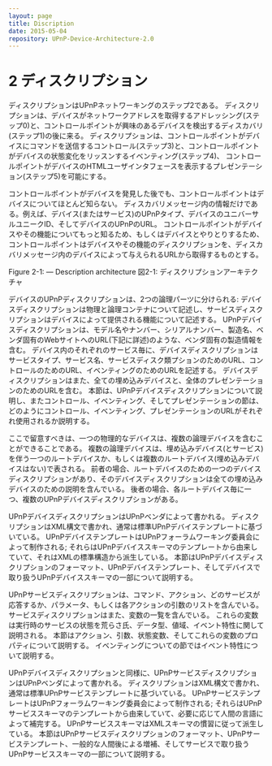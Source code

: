 ```yaml
---
layout: page
title: Discription
date: 2015-05-04
repository: UPnP-Device-Architecture-2.0 
---
```


# 2 ディスクリプション

<!--
Description is Step 2 in UPnP networking. Description comes after addressing (Step 0) where
devices get a network address, and after discovery (Step 1) where control points find
interesting device(s). Description enables control (Step 3) where control points send
commands to device(s), eventing (Step 4) where control points listen to state changes in
device(s), and presentation (Step 5) where control points may display an html user interface
for device(s).
-->

ディスクリプションはUPnPネットワーキングのステップ2である。
ディスクリプションは、デバイスがネットワークアドレスを取得するアドレッシング(ステップ0)と、コントロールポイントが興味のあるデバイスを検出するディスカバリ(ステップ1)の後に来る。
ディスクリプションは、コントロールポイントがデバイスにコマンドを送信するコントロール(ステップ3)と、コントロールポイントがデバイスの状態変化をリッスンするイベンティング(ステップ4)、
コントロールポイントがデバイスのHTMLユーザインタフェースを表示するプレゼンテーション(ステップ5)を可能にする。

<!--
After a control point has discovered a device, the control point still knows very little about the
device -- only the information that was in the discovery message, i.e., the device's (or
service's) UPnP type, the device's universally-unique identifier, and a URL to the device's
UPnP description. For the control point to learn more about the device and its capabilities, or
to interact with the device, the control point shall retrieve a description of the device and its
capabilities from the URL provided by the device in the discovery message.
-->

コントロールポイントがデバイスを発見した後でも、コントロールポイントはデバイスについてほとんど知らない。
ディスカバリメッセージ内の情報だけである。例えば、デバイス(またはサービス)のUPnPタイプ、デバイスのユニバーサルユニークID、そしてデバイスのUPnPのURL。
コントロールポイントがデバイスやその機能についてもっと知るため、もしくはデバイスとやりとりするため、コントロールポイントはデバイスやその機能のディスクリプションを、ディスカバリメッセージ内のデバイスによって与えられるURLから取得するものとする。

Figure 2-1: — Description architecture
図2-1: ディスクリプションアーキテクチャ

<!--
The UPnP description for a device is partitioned into two logical parts: a device description
describing the physical and logical containers, and service descriptions describing the
capabilities exposed by the device. A UPnP device description includes vendor-specific
manufacturer information like the model name and number, serial number, manufacturer
name, URLs to vendor-specific Web sites, etc. (details below). For each service included in
the device, the device description lists the service type, service name, a URL for a service
description, a URL for control, and a URL for eventing. A device description also includes a
description of all embedded devices and a URL for presentation of the aggregate. This clause
explains UPnP device descriptions, and the clauses on Control, Eventing, and Presentation
explain how URLs for control, eventing, and presentation are used respectively.
-->

デバイスのUPnPディスクリプションは、2つの論理パーツに分けられる:
デバイスディスクリプションは物理と論理コンテナについて記述し、サービスディスクリプションはデバイスによって提供される機能について記述する。
UPnPデバイスディスクリプションは、モデル名やナンバー、シリアルナンバー、製造名、ベンダ固有のWebサイトへのURL(下記に詳述)のような、ベンダ固有の製造情報を含む。
デバイス内のそれぞれのサービス毎に、デバイスディスクリプションはサービスタイプ、サービス名、サービスディスク類プションのためのURL、コントロールのためのURL、イベンティングのためのURLを記述する。
デバイスディスクリプションはまた、全ての埋め込みデバイスと、全体のプレゼンテーションのためのURLを含む。
本節は、UPnPデバイスディスクリプションについて説明し、またコントロール、イベンティング、そしてプレゼンテーションの節は、どのようにコントロール、イベンティング、プレゼンテーションのURLがそれぞれ使用されるか説明する。


<!--
Note that a single physical device is allowed to include multiple logical devices. Multiple
logical devices can be modeled as a single root device with embedded devices (and services)
or as multiple root devices (perhaps with no embedded devices). In the former case, there is
one UPnP device description for the root device, and that device description contains a
description for all embedded devices. In the latter case, there are multiple UPnP device
descriptions, one for each root device.
-->

ここで留意すべきは、一つの物理的なデバイスは、複数の論理デバイスを含むことができることである。
複数の論理デバイスは、埋め込みデバイス(とサービス)を伴う一つのルートデバイスか、もしくは複数のルートデバイス(埋め込みデバイスはない)で表される。
前者の場合、ルートデバイスのための一つのデバイスディスクリプションがあり、そのデバイスディスクリプションは全ての埋め込みデバイスのための説明を含んでいる。
後者の場合、各ルートデバイス毎に一つ、複数のUPnPデバイスディスクリプションがある。


<!--
A UPnP device description is written by a UPnP vendor. The description is in XML syntax and
is usually based on a standard UPnP Device Template. A UPnP Device Template is produced
by a UPnP Forum working committee; they derive the template from the UPnP Device
Schema, which was derived from standard constructions in XML. This clause explains the
format for a UPnP device description, UPnP Device Templates, and the part of the UPnP
Device Schema that covers devices.
-->

UPnPデバイスディスクリプションはUPnPベンダによって書かれる。
ディスクリプションはXML構文で書かれ、通常は標準UPnPデバイステンプレートに基づいている。
UPnPデバイステンプレートはUPnPフォーラムワーキング委員会によって制作される;
それらはUPnPデバイススキーマのテンプレートから由来していて、それはXMLの標準構造から派生している。
本節はUPnPデバイスディスクリプションのフォーマット、UPnPデバイステンプレート、そしてデバイスで取り扱うUPnPデバイススキーマの一部について説明する。


<!--
A UPnP service description includes a list of commands, or actions, to which the service
responds, and parameters, or arguments for each action. A service description also includes a
list of variables. These variables model the state of the service at run time, and are described
in terms of their data type, range, and event characteristics. This clause explains the
description of actions, arguments, state variables, and the properties of those variables. The
clause on Eventing explains event characteristics.
-->

UPnPサービスディスクリプションは、コマンド、アクション、どのサービスが応答するか、パラメータ、もしくは各アクションの引数のリストを含んでいる。
サービスディスクリプションはまた、変数の一覧を含んでいる。
これらの変数は実行時のサービスの状態を荒らさ氏、データ型、値域、イベント特性に関して説明される。
本節はアクション、引数、状態変数、そしてこれらの変数のプロパティについて説明する。
イベンティングについての節ではイベント特性について説明する。

<!--
Like a UPnP device description, a UPnP service description is written by a UPnP vendor. The
description is in XML syntax and is usually based on a standard UPnP Service Template. A
UPnP Service Template is produced by a UPnP Forum working committee; they derived the
template from the UPnP Service Schema, augmenting it with human language where
necessary. The UPnP Service Schema is derived using the conventions of XML Schema. This
clause explains the format for a UPnP service description, UPnP Service Templates, typical
augmentations in human language, and the part of the UPnP Service Schema that covers
services.
-->

UPnPデバイスディスクリプションと同様に、UPnPサービスディスクリプションはUPnPベンダによって書かれる。
ディスクリプションはXML構文で書かれ、通常は標準UPnPサービステンプレートに基づいている。
UPnPサービステンプレートはUPnPフォーラムワーキング委員会によって制作される;
それらはUPnPサービススキーマのテンプレートから由来していて、必要に応じて人間の言語によって補完する。
UPnPサービススキーマはXMLスキーマの慣習に従って派生している。
本節はUPnPサービスディスクリプションのフォーマット、UPnPサービステンプレート、一般的な人間後による増補、そしてサービスで取り扱うUPnPサービススキーマの一部について説明する。


